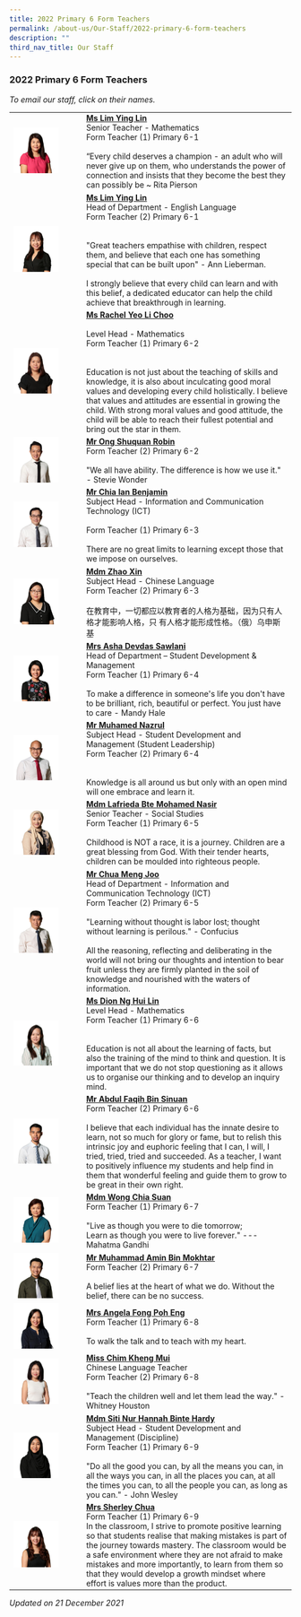 ```yaml
---
title: 2022 Primary 6 Form Teachers
permalink: /about-us/Our-Staff/2022-primary-6-form-teachers
description: ""
third_nav_title: Our Staff
---
```

### 2022 Primary 6 Form Teachers

*To email our staff, click on their names.*

|  	|  	|
|---	|---	|
| <img src="/images/p6a.png" style="width:70%"> 	| [**Ms Lim Ying Lin**](mailto:lim_ying_lin@moe.edu.sg)<br>Senior Teacher - Mathematics<br>Form Teacher (1) Primary 6-1<br><br>“Every child deserves a champion - an adult who will never give up on them, who understands the power of connection and insists that they become the best they can possibly be ~ Rita Pierson 	|
| <img src="/images/p6b.png" style="width:70%"> 	| [**Ms Lim Ying Lin**](mailto:lim_ying_lin@moe.edu.sg)<br>Head of Department - English Language<br>Form Teacher (2) Primary 6-1<br><br><br>"Great teachers empathise with children, respect them, and believe that each one has something special that can be built upon" - Ann Lieberman.<br><br>I strongly believe that every child can learn and with this belief, a dedicated educator can help the child achieve that breakthrough in learning. 	|
| <img src="/images/p6c.png" style="width:70%"> 	| [**Ms Rachel Yeo Li Choo**](mailto:yeo_li_choo@moe.edu.sg)<br><br>Level Head - Mathematics<br>Form Teacher (1) Primary 6-2<br><br><br>Education is not just about the teaching of skills and knowledge, it is also about inculcating good moral values and developing every child holistically. I believe that values and attitudes are essential in growing the child. With strong moral values and good attitude, the child will be able to reach their fullest potential and bring out the star in them. 	|
| <img src="/images/p6d.png" style="width:70%"> 	| [**Mr Ong Shuquan Robin**](mailto:ong_shuquan_robin@moe.edu.sg)<br>Form Teacher (2) Primary 6-2<br><br>"We all have ability. The difference is how we use it." - Stevie Wonder 	|
| <img src="/images/p6e.png" style="width:70%"> 	| [**Mr Chia Ian Benjamin**](mailto:benjamin_chia@moe.edu.sg)<br>Subject Head - Information and Communication Technology (ICT)<br><br>Form Teacher (1) Primary 6-3<br><br>There are no great limits to learning except those that we impose on ourselves. 	|
| <img src="/images/p6f.png" style="width:70%"> 	| [**Mdm Zhao Xin**](mailto:zhao_xin@moe.edu.sg)<br>Subject Head - Chinese Language<br>Form Teacher (2) Primary 6-3<br><br>在教育中，一切都应以教育者的人格为基础，因为只有人格才能影响人格，只 有人格才能形成性格。（俄）乌申斯基 	|
| <img src="/images/p6g.png" style="width:70%"> 	| [**Mrs Asha Devdas Sawlani**](mailto:asha_devdas_sawlani@moe.edu.sg)<br>Head of Department – Student Development & Management<br>Form Teacher (1) Primary 6-4<br><br>To make a difference in someone's life you don't have to be brilliant, rich, beautiful or perfect. You just have to care - Mandy Hale 	|
| <img src="/images/p6h.png" style="width:70%"> 	| [**Mr Muhamed Nazrul**](mailto:muhamed_nazrul_zain@moe.edu.sg)<br>Subject Head - Student Development and Management (Student Leadership)<br>Form Teacher (2) Primary 6-4<br><br><br>Knowledge is all around us but only with an open mind will one embrace and learn it. 	|
| <img src="/images/p6i.png" style="width:70%"> 	| [**Mdm Lafrieda Bte Mohamed Nasir**](mailto:lafrieda_mohamed_nasir@moe.edu.sg)<br>Senior Teacher - Social Studies<br>Form Teacher (1) Primary 6-5<br><br>Childhood is NOT a race, it is a journey. Children are a great blessing from God. With their tender hearts, children can be moulded into righteous people. 	|
| <img src="/images/p6j.png" style="width:70%"> 	| [**Mr Chua Meng Joo**](mailto:chua_meng_joo@moe.edu.sg)<br>Head of Department - Information and Communication Technology (ICT)<br>Form Teacher (2) Primary 6-5<br><br>"Learning without thought is labor lost; thought without learning is perilous." - Confucius<br><br>All the reasoning, reflecting and deliberating in the world will not bring our thoughts and intention to bear fruit unless they are firmly planted in the soil of knowledge and nourished with the waters of information. 	|
| <img src="/images/p6k.png" style="width:70%"> 	| [**Ms Dion Ng Hui Lin**](mailto:ng_hui_lin_dion@moe.edu.sg)<br>Level Head - Mathematics<br>Form Teacher (1) Primary 6-6<br><br><br>Education is not all about the learning of facts, but also the training of the mind to think and question. It is important that we do not stop questioning as it allows us to organise our thinking and to develop an inquiry mind. 	|
| <img src="/images/p6l.png" style="width:70%"> 	| [**Mr Abdul Faqih Bin Sinuan**](mailto:abdul_faqih_sinuan@moe.edu.sg)<br>Form Teacher (2) Primary 6-6<br><br>I believe that each individual has the innate desire to learn, not so much for glory or fame, but to relish this intrinsic joy and euphoric feeling that I can, I will, I tried, tried, tried and succeeded. As a teacher, I want to positively influence my students and help find in them that wonderful feeling and guide them to grow to be great in their own right. 	|
| <img src="/images/p6m.png" style="width:70%">  	| [**Mdm Wong Chia Suan**](mailto:wong_chia_suan@moe.edu.sg)<br>Form Teacher (1) Primary 6-7<br><br>"Live as though you were to die tomorrow;<br>Learn as though you were to live forever." --- Mahatma Gandhi  	|
| <img src="/images/p6n.png" style="width:70%"> 	| [**Mr Muhammad Amin Bin Mokhtar**](mailto:muhammad_amin_mokhtar@moe.edu.sg)<br>Form Teacher (2) Primary 6-7<br><br>A belief lies at the heart of what we do. Without the belief, there can be no success. 	|
| <img src="/images/p6o.png" style="width:70%"> 	| [**Mrs Angela Fong Poh Eng**](mailto:ng_poh_eng@moe.edu.sg)<br>Form Teacher (1) Primary 6-8<br><br>To walk the talk and to teach with my heart. 	|
| <img src="/images/p6p.png" style="width:70%"> 	| [**Miss Chim Kheng Mui**](mailto:chim_kheng_mui@moe.edu.sg)<br>Chinese Language Teacher<br>Form Teacher (2) Primary 6-8<br><br>"Teach the children well and let them lead the way." - Whitney Houston 	|
| <img src="/images/p6q.png" style="width:70%"> 	| [**Mdm Siti Nur Hannah Binte Hardy**](mailto:siti_nur_hannah_hardy@moe.edu.sg)<br>Subject Head - Student Development and Management (Discipline)<br>Form Teacher (1) Primary 6-9<br><br>"Do all the good you can, by all the means you can, in all the ways you can, in all the places you can, at all the times you can, to all the people you can, as long as you can." - John Wesley 	|
| <img src="/images/p6r.png" style="width:70%"> 	| [**Mrs Sherley Chua**](mailto:sherley_a@moe.edu.sg)<br>Form Teacher (1) Primary 6-9<br>In the classroom, I strive to promote positive learning so that students realise that making mistakes is part of the journey towards mastery. The classroom would be a safe environment where they are not afraid to make mistakes and more importantly, to learn from them so that they would develop a growth mindset where effort is values more than the product.  	|

*Updated on 21 December 2021*